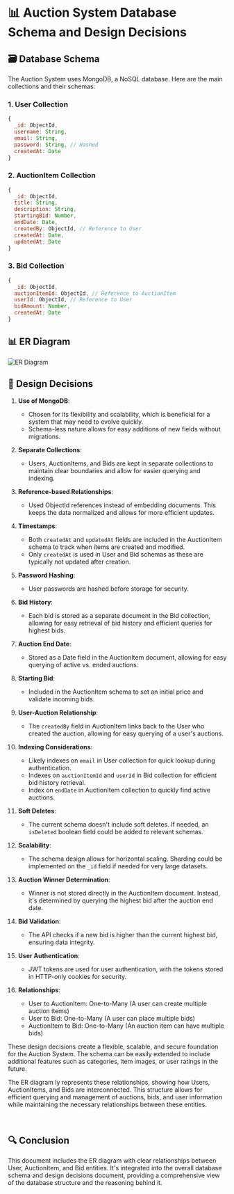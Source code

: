 # 📊 Auction System Database Schema and Design Decisions

## 🗃️ Database Schema

The Auction System uses MongoDB, a NoSQL database. Here are the main collections and their schemas:

### 1. User Collection

```javascript
{
  _id: ObjectId,
  username: String,
  email: String,
  password: String, // Hashed
  createdAt: Date
}
```

### 2. AuctionItem Collection

```javascript
{
  _id: ObjectId,
  title: String,
  description: String,
  startingBid: Number,
  endDate: Date,
  createdBy: ObjectId, // Reference to User
  createdAt: Date,
  updatedAt: Date
}
```

### 3. Bid Collection

```javascript
{
  _id: ObjectId,
  auctionItemId: ObjectId, // Reference to AuctionItem
  userId: ObjectId, // Reference to User
  bidAmount: Number,
  createdAt: Date
}
```

## 📊 ER Diagram

![ER Diagram](https://github.com/the-darklord/Auction-Bidding-System/blob/main/ER_Diagram%20.svg)


## 🧠 Design Decisions

1. **Use of MongoDB**:

    - Chosen for its flexibility and scalability, which is beneficial for a system that may need to evolve quickly.
    - Schema-less nature allows for easy additions of new fields without migrations.

2. **Separate Collections**:

    - Users, AuctionItems, and Bids are kept in separate collections to maintain clear boundaries and allow for easier querying and indexing.

3. **Reference-based Relationships**:

    - Used ObjectId references instead of embedding documents. This keeps the data normalized and allows for more efficient updates.

4. **Timestamps**:

    - Both `createdAt` and `updatedAt` fields are included in the AuctionItem schema to track when items are created and modified.
    - Only `createdAt` is used in User and Bid schemas as these are typically not updated after creation.

5. **Password Hashing**:

    - User passwords are hashed before storage for security.

6. **Bid History**:

    - Each bid is stored as a separate document in the Bid collection, allowing for easy retrieval of bid history and efficient queries for highest bids.

7. **Auction End Date**:

    - Stored as a Date field in the AuctionItem document, allowing for easy querying of active vs. ended auctions.

8. **Starting Bid**:

    - Included in the AuctionItem schema to set an initial price and validate incoming bids.

9. **User-Auction Relationship**:

    - The `createdBy` field in AuctionItem links back to the User who created the auction, allowing for easy querying of a user's auctions.

10. **Indexing Considerations**:

    - Likely indexes on `email` in User collection for quick lookup during authentication.
    - Indexes on `auctionItemId` and `userId` in Bid collection for efficient bid history retrieval.
    - Index on `endDate` in AuctionItem collection to quickly find active auctions.

11. **Soft Deletes**:

    - The current schema doesn't include soft deletes. If needed, an `isDeleted` boolean field could be added to relevant schemas.

12. **Scalability**:

    - The schema design allows for horizontal scaling. Sharding could be implemented on the `_id` field if needed for very large datasets.

13. **Auction Winner Determination**:

    - Winner is not stored directly in the AuctionItem document. Instead, it's determined by querying the highest bid after the auction end date.

14. **Bid Validation**:

    - The API checks if a new bid is higher than the current highest bid, ensuring data integrity.

15. **User Authentication**:

    - JWT tokens are used for user authentication, with the tokens stored in HTTP-only cookies for security.

16. **Relationships**:
    - User to AuctionItem: One-to-Many (A user can create multiple auction items)
    - User to Bid: One-to-Many (A user can place multiple bids)
    - AuctionItem to Bid: One-to-Many (An auction item can have multiple bids)

These design decisions create a flexible, scalable, and secure foundation for the Auction System. The schema can be easily extended to include additional features such as categories, item images, or user ratings in the future.

The ER diagram ly represents these relationships, showing how Users, AuctionItems, and Bids are interconnected. This structure allows for efficient querying and management of auctions, bids, and user information while maintaining the necessary relationships between these entities.

<br>

## 🔍 Conclusion

This document includes the ER diagram with clear relationships between User, AuctionItem, and Bid entities. It's integrated into the overall database schema and design decisions document, providing a comprehensive view of the database structure and the reasoning behind it.
